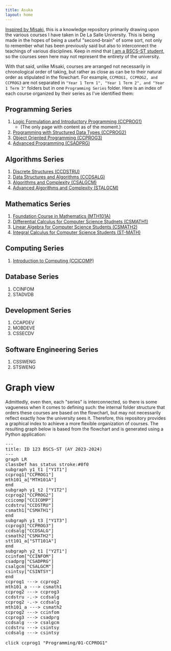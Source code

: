 ```yaml
---
title: Asuka
layout: home
---
```


[Inspired by Misaki,](https://lowestofthe1ow.github.io/misaki-quartz/) this is a knowledge repository primarily drawing upon the various courses I have taken in De La Salle University. This is being made in the hopes of being a useful "second-brain" of some sort, not only to remember what has been previously said but also to interconnect the teachings of various disciplines. Keep in mind that [I am a BSCS-ST student,](https://www.dlsu.edu.ph/colleges/ccs/undergraduate-degree-programs/cs-st/) so the courses seen here may not represent the entirety of the university.

With that said, unlike Misaki, courses are arranged not necessarily in chronological order of taking, but rather as close as can be to their natural order as stipulated in the flowchart. For example, `CCPROG1, CCPROG2, and CCPROG3` are not separated in `"Year 1 Term 1", "Year 1 Term 2", and "Year 1 Term 3"` folders but in one `Programming Series` folder. Here is an index of each course organized by their series as I've identified them:

## Programming Series
1. [Logic Formulation and Introductory Programming (CCPROG1)](Programming/01-CCPROG1/index.md)
   * (The only page with content as of the moment.)
2. [Programming with Structured Data Types (CCPROG2)](Programming/02-CCPROG2/index.md)
3. [Object Oriented Programming (CCPROG3)](Programming/03-CCPROG3/index.md)
4. [Advanced Programming (CSADPRG)](Programming/04-CSADPRG/index.md)

## Algorithms Series
1. [Discrete Structures (CCDSTRU)](Algorithms/01-CCDSTRU/index)
2. [Data Structures and Algorithms (CCDSALG)](Algorithms/02-CCDSALG/index.md)
3. [Algorithms and Complexity (CSALGCM)](Algorithms/03-CSALGCM/index)
4. [Advanced Algorithms and Complexity (STALGCM)](Algorithms/04-STALGCM/index)

## Mathematics Series
1. [Foundation Course in Mathematics (MTH101A)](Mathematics/01-MTH101A/index.md)
2. [Differential Calculus for Computer Science Studnets (CSMATH1)](Mathematics/02-CSMATH1/index.md)
3. [Linear Algebra for Computer Science Students (CSMATH2)](Mathematics/03-CSMATH2/index.md)
4. [Integral Calculus for Computer Science Students (ST-MATH)](Mathematics/04-ST-MATH/index.md)

## Computing Series
1. [Introduction to Computing (CCICOMP)](Computing/01-CCICOMP/index.md)

## Database Series
1. CCINFOM
1. STADVDB

## Development Series
1. CCAPDEV
1. MOBDEVE
1. CSSECDV

## Software Engineering Series
1. CSSWENG
1. STSWENG

# Graph view
Admittedly, even then, each "series" is interconnected, so there is some vagueness when it comes to defining such: the internal folder structure that orders these courses are based on the flowchart, but may not necessarily reflect exactly how the university sees it. Therefore, this repository provides a graphical index to achieve a more flexible organization of courses. The resulting graph below is based from the flowchart and is generated using a Python application:

<pre class="mermaid">
---
title: ID 123 BSCS-ST (AY 2023-2024)
---
graph LR
classDef has_status stroke:#0f0
subgraph y1_t1 ["Y1T1"]
ccprog1["CCPROG1"]
mth101_a["MTH101A"]
end
subgraph y1_t2 ["Y1T2"]
ccprog2["CCPROG2"]
ccicomp["CCICOMP"]
ccdstru["CCDSTRU"]
csmath1["CSMATH1"]
end
subgraph y1_t3 ["Y1T3"]
ccprog3["CCPROG3"]
ccdsalg["CCDSALG"]
csmath2["CSMATH2"]
stt101_a["STT101A"]
end
subgraph y2_t1 ["Y2T1"]
ccinfom["CCINFOM"]
csadprg["CSADPRG"]
csalgcm["CSALGCM"]
csintsy["CSINTSY"]
end
ccprog1 ---> ccprog2
mth101_a ---> csmath1
ccprog2 ---> ccprog3
ccdstru -.-> ccdsalg
ccprog2 -.-> ccdsalg
mth101_a ---> csmath2
ccprog2 ---> ccinfom
ccprog3 ---> csadprg
ccdsalg ---> csalgcm
ccdstru ---> csintsy
ccdsalg ---> csintsy

click ccprog1 "Programming/01-CCPROG1"
</pre>
